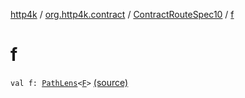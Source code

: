 [http4k](../../index.md) / [org.http4k.contract](../index.md) / [ContractRouteSpec10](index.md) / [f](./f.md)

# f

`val f: `[`PathLens`](../../org.http4k.lens/-path-lens/index.md)`<`[`F`](-binder/index.md#F)`>` [(source)](https://github.com/http4k/http4k/blob/master/http4k-contract/src/main/kotlin/org/http4k/contract/routeSpec.kt#L183)